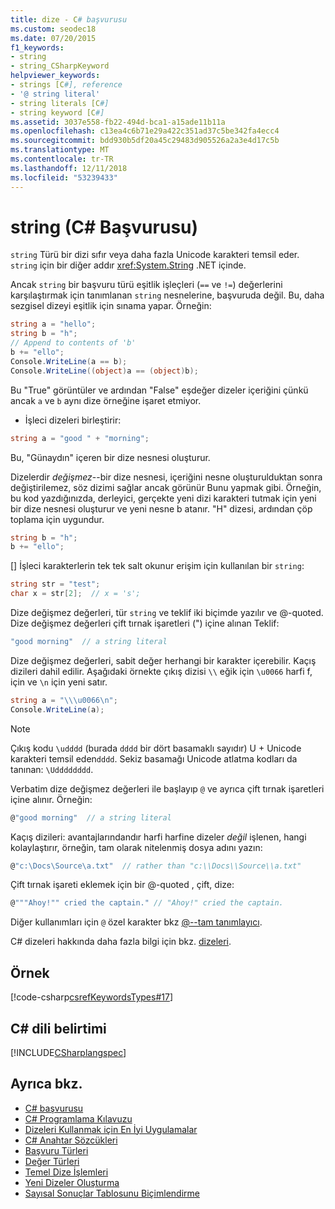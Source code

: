 ```yaml
---
title: dize - C# başvurusu
ms.custom: seodec18
ms.date: 07/20/2015
f1_keywords:
- string
- string_CSharpKeyword
helpviewer_keywords:
- strings [C#], reference
- '@ string literal'
- string literals [C#]
- string keyword [C#]
ms.assetid: 3037e558-fb22-494d-bca1-a15ade11b11a
ms.openlocfilehash: c13ea4c6b71e29a422c351ad37c5be342fa4ecc4
ms.sourcegitcommit: bdd930b5df20a45c29483d905526a2a3e4d17c5b
ms.translationtype: MT
ms.contentlocale: tr-TR
ms.lasthandoff: 12/11/2018
ms.locfileid: "53239433"
---
```

# <a name="string-c-reference"></a>string (C# Başvurusu)

`string` Türü bir dizi sıfır veya daha fazla Unicode karakteri temsil eder. `string` için bir diğer addır <xref:System.String> .NET içinde.

Ancak `string` bir başvuru türü eşitlik işleçleri (`==` ve `!=`) değerlerini karşılaştırmak için tanımlanan `string` nesnelerine, başvuruda değil. Bu, daha sezgisel dizeyi eşitlik için sınama yapar. Örneğin:

```csharp
string a = "hello";
string b = "h";
// Append to contents of 'b'
b += "ello";
Console.WriteLine(a == b);
Console.WriteLine((object)a == (object)b);
```

Bu "True" görüntüler ve ardından "False" eşdeğer dizeler içeriğini çünkü ancak `a` ve `b` aynı dize örneğine işaret etmiyor.

+ İşleci dizeleri birleştirir:

```csharp
string a = "good " + "morning";
```

Bu, "Günaydın" içeren bir dize nesnesi oluşturur.

Dizelerdir *değişmez*--bir dize nesnesi, içeriğini nesne oluşturulduktan sonra değiştirilemez, söz dizimi sağlar ancak görünür Bunu yapmak gibi. Örneğin, bu kod yazdığınızda, derleyici, gerçekte yeni dizi karakteri tutmak için yeni bir dize nesnesi oluşturur ve yeni nesne b atanır. "H" dizesi, ardından çöp toplama için uygundur.

```csharp
string b = "h";
b += "ello";
```

[] İşleci karakterlerin tek tek salt okunur erişim için kullanılan bir `string`:

```csharp
string str = "test";
char x = str[2];  // x = 's';
```

Dize değişmez değerleri, tür `string` ve teklif iki biçimde yazılır ve @-quoted. Dize değişmez değerleri çift tırnak işaretleri (") içine alınan Teklif:

```csharp
"good morning"  // a string literal
```

Dize değişmez değerleri, sabit değer herhangi bir karakter içerebilir. Kaçış dizileri dahil edilir. Aşağıdaki örnekte çıkış dizisi `\\` eğik için `\u0066` harfi f, için ve `\n` için yeni satır.

```csharp
string a = "\\\u0066\n";
Console.WriteLine(a);
```

> [!NOTE]
> Çıkış kodu `\udddd` (burada `dddd` bir dört basamaklı sayıdır) U + Unicode karakteri temsil eden`dddd`. Sekiz basamağı Unicode atlatma kodları da tanınan: `\Udddddddd`.

Verbatim dize değişmez değerleri ile başlayıp `@` ve ayrıca çift tırnak işaretleri içine alınır. Örneğin:

```csharp
@"good morning"  // a string literal
```

Kaçış dizileri: avantajlarındandır harfi harfine dizeler *değil* işlenen, hangi kolaylaştırır, örneğin, tam olarak nitelenmiş dosya adını yazın:

```csharp
@"c:\Docs\Source\a.txt"  // rather than "c:\\Docs\\Source\\a.txt"
```

Çift tırnak işareti eklemek için bir @-quoted , çift, dize:

```csharp
@"""Ahoy!"" cried the captain." // "Ahoy!" cried the captain.
```

Diğer kullanımları için `@` özel karakter bkz [@--tam tanımlayıcı](../tokens/verbatim.md).

C# dizeleri hakkında daha fazla bilgi için bkz. [dizeleri](../../programming-guide/strings/index.md).

## <a name="example"></a>Örnek

[!code-csharp[csrefKeywordsTypes#17](~/samples/snippets/csharp/VS_Snippets_VBCSharp/csrefKeywordsTypes/CS/keywordsTypes.cs#17)]  

## <a name="c-language-specification"></a>C# dili belirtimi

[!INCLUDE[CSharplangspec](~/includes/csharplangspec-md.md)]

## <a name="see-also"></a>Ayrıca bkz.

- [C# başvurusu](../index.md)
- [C# Programlama Kılavuzu](../../programming-guide/index.md)
- [Dizeleri Kullanmak için En İyi Uygulamalar](../../../standard/base-types/best-practices-strings.md)
- [C# Anahtar Sözcükleri](index.md)
- [Başvuru Türleri](reference-types.md)
- [Değer Türleri](value-types.md)
- [Temel Dize İşlemleri](../../../standard/base-types/basic-string-operations.md)
- [Yeni Dizeler Oluşturma](../../../standard/base-types/creating-new.md)
- [Sayısal Sonuçlar Tablosunu Biçimlendirme](formatting-numeric-results-table.md)
